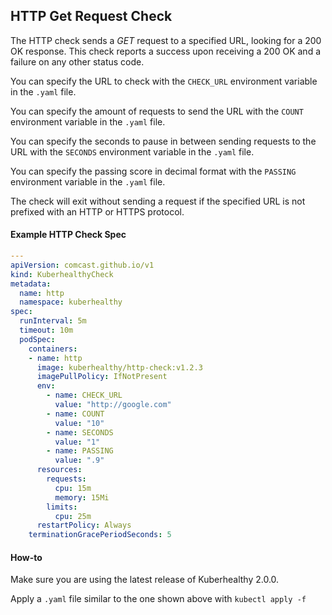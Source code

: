 ## HTTP Get Request Check

The HTTP check sends a *GET* request to a specified URL, looking for a 200 OK response. This check reports a success upon receiving a 200 OK and a failure on any other status code.

You can specify the URL to check with the `CHECK_URL` environment variable in the `.yaml` file.

You can specify the amount of requests to send the URL with the `COUNT` environment variable in the `.yaml` file.

You can specify the seconds to pause in between sending requests to the URL with the `SECONDS` environment variable in the `.yaml` file.

You can specify the passing score in decimal format with the `PASSING` environment variable in the `.yaml` file.

The check will exit without sending a request if the specified URL is not prefixed with an HTTP or HTTPS protocol.

#### Example HTTP Check Spec
```yaml
---
apiVersion: comcast.github.io/v1
kind: KuberhealthyCheck
metadata:
  name: http
  namespace: kuberhealthy
spec:
  runInterval: 5m
  timeout: 10m
  podSpec:
    containers:
    - name: http
      image: kuberhealthy/http-check:v1.2.3
      imagePullPolicy: IfNotPresent
      env:
        - name: CHECK_URL
          value: "http://google.com"
        - name: COUNT
          value: "10"
        - name: SECONDS
          value: "1"
        - name: PASSING
          value: ".9"
      resources:
        requests:
          cpu: 15m
          memory: 15Mi
        limits:
          cpu: 25m
      restartPolicy: Always
    terminationGracePeriodSeconds: 5
```

#### How-to

 Make sure you are using the latest release of Kuberhealthy 2.0.0.

 Apply a `.yaml` file similar to the one shown above with ```kubectl apply -f```
